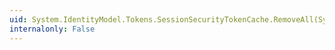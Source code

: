 ```yaml
---
uid: System.IdentityModel.Tokens.SessionSecurityTokenCache.RemoveAll(System.String,System.Xml.UniqueId)
internalonly: False
---
```

